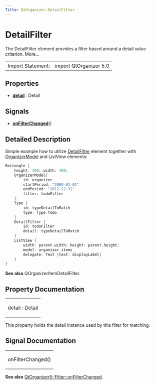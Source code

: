```yaml
---
Title: QtOrganizer.DetailFilter
---
```

        
DetailFilter
============

<span class="subtitle"></span>
The DetailFilter element provides a filter based around a detail value criterion. More...

|                   |                        |
|-------------------|------------------------|
| Import Statement: | import QtOrganizer 5.0 |

<span id="properties"></span>
Properties
----------

-   ****[detail](#detail-prop)**** : Detail

<span id="signals"></span>
Signals
-------

-   ****[onFilterChanged](#onFilterChanged-signal)****()

<span id="details"></span>
Detailed Description
--------------------

Simple example how to utilize [DetailFilter](index.html) element together with [OrganizerModel](../QtOrganizer.OrganizerModel.md) and ListView elements:

``` cpp
Rectangle {
    height: 400; width: 400;
    OrganizerModel{
        id: organizer
        startPeriod: "2009-01-01"
        endPeriod: "2012-12-31"
        filter: todoFilter
    }
    Type {
        id: typeDetailToMatch
        type: Type.Todo
    }
    DetailFilter {
        id: todoFilter
        detail: typeDetailToMatch
    }
    ListView {
        width: parent.width; height: parent.height;
        model: organizer.items
        delegate: Text {text: displayLabel}
    }
}
```

**See also** QOrganizerItemDetailFilter.

Property Documentation
----------------------

<table>
<colgroup>
<col width="100%" />
</colgroup>
<tbody>
<tr class="odd">
<td><p><span id="detail-prop"></span><span class="name">detail</span> : <span class="type"><a href="QtOrganizer.Detail.md">Detail</a></span></p></td>
</tr>
</tbody>
</table>

This property holds the detail instance used by this filter for matching.

Signal Documentation
--------------------

<table>
<colgroup>
<col width="100%" />
</colgroup>
<tbody>
<tr class="odd">
<td><p><span id="onFilterChanged-signal"></span><span class="name">onFilterChanged</span>()</p></td>
</tr>
</tbody>
</table>

**See also** [QtOrganizer5::Filter::onFilterChanged](../QtOrganizer.Filter.md#onFilterChanged-signal).

